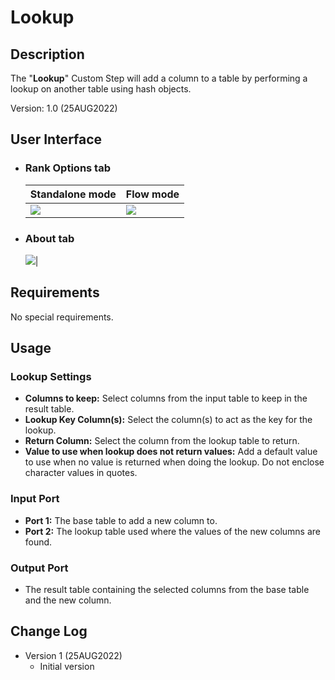 # Lookup

## Description

The "**Lookup**" Custom Step will add a column to a table by performing a lookup on another table using hash objects.




Version: 1.0 (25AUG2022)

## User Interface

* ### Rank Options tab ###

   | Standalone mode | Flow mode |
   | --- | --- |                  
   | ![](img/RankColumns-tab-RankOptions-standalone-mode.png) | ![](img/RankColumns-tab-RankOptions-flow-mode.png) |

* ### About tab ###

   ![](img/RankColumns-tab-About.png)|

## Requirements

No special requirements. 
  
## Usage

### Lookup Settings
- **Columns to keep:**
Select columns from the input table to keep in the result table.
- **Lookup Key Column(s):**
Select the column(s) to act as the key for the lookup.
- **Return Column:**
Select the column from the lookup table to return.
- **Value to use when lookup does not return values:**
Add a default value to use when no value is returned when doing the lookup. Do not enclose character values in quotes.

### Input Port
- **Port 1:** The base table to add a new column to.
- **Port 2:** The lookup table used where the values of the new columns are found.

### Output Port
- The result table containing the selected columns from the base table and the new column.





## Change Log

* Version 1 (25AUG2022)
    * Initial version
